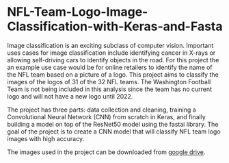# NFL-Team-Logo-Image-Classification-with-Keras-and-Fasta
Image classification is an exciting subclass of computer vision. Important uses cases for image classification include identifying cancer in X-rays or allowing self-driving cars to identify objects in the road. For this project the an example use case would be for online retailers to identify the name of the NFL team based on a picture of a logo. This project aims to classify the images of the logos of 31 of the 32 NFL teams. The Washington Football Team is not being included in this analysis since the team has no current logo and will not have a new logo until 2022. 

The project has three parts: data collection and cleaning, training a Convolutional Neural Network (CNN) from scratch in Keras, and finally building a model on top of the ResNet50 model using the fastai library. The goal of the project is to create a CNN model that will classify NFL team logo images with high accuracy.

The images used in the project can be downloaded from [google drive](https://drive.google.com/drive/folders/1aM-0xHmFzcPjx1pa0hImghVUhezYLkfa).

